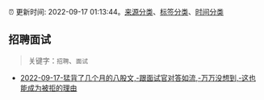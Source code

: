 :alarm_clock: 更新时间: 2022-09-17 01:13:44。[来源分类](../README.md)、[标签分类](../TAGS.md)、[时间分类](../TIMELINE.md)

## 招聘面试


> 关键字：`招聘`、`面试`



- [2022-09-17-猛背了几个月的八股文,-跟面试官对答如流,-万万没想到,-这也能成为被拒的理由](https://www.v2ex.com/t/880727) 